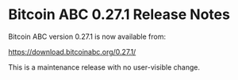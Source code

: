 # Bitcoin ABC 0.27.1 Release Notes

Bitcoin ABC version 0.27.1 is now available from:

  <https://download.bitcoinabc.org/0.27.1/>

This is a maintenance release with no user-visible change.
